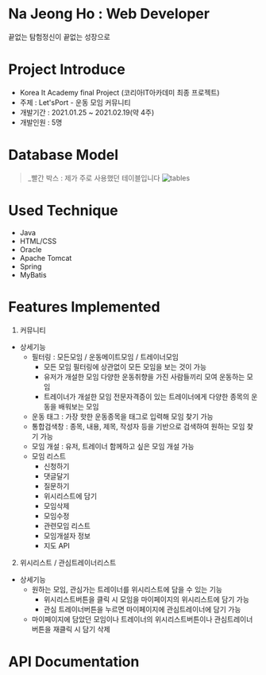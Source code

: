 # Na Jeong Ho : Web Developer

끝없는 탐험정신이 끝없는 성장으로

# Project Introduce

* Korea It Academy final Project (코리아IT아카데미 최종 프로젝트)
* 주제 : Let'sPort - 운동 모임 커뮤니티
* 개발기간 : 2021.01.25 ~ 2021.02.19(약 4주)
* 개발인원 : 5명

# Database Model

> _빨간 박스 : 제가 주로 사용했던 테이블입니다
![tables](https://user-images.githubusercontent.com/70326085/108591854-34118800-73ae-11eb-91c5-f1a7eb456ef8.jpg)

# Used Technique

* Java
* HTML/CSS
* Oracle
* Apache Tomcat
* Spring
* MyBatis

# Features Implemented

1. 커뮤니티

  * 상세기능
    - 필터링 : 모든모임 / 운동메이트모임 / 트레이너모임
      - 모든 모임
        필터링에 상관없이 모든 모임을 보는 것이 가능
      - 유저가 개설한 모임
        다양한 운동취향을 가진 사람들끼리 모여 운동하는 모임
      - 트레이너가 개설한 모임
        전문자격증이 있는 트레이너에게 다양한 종목의 운동을 배워보는 모임
    - 운동 태그 : 가장 핫한 운동종목을 태그로 입력해 모임 찾기 가능
    - 통합검색창 : 종목, 내용, 제목, 작성자 등을 기반으로 검색하여 원하는 모임 찾기 가능
    - 모임 개설 : 유저, 트레이너 함께하고 싶은 모임 개설 가능
    - 모임 리스트
      - 신청하기
      - 댓글달기
      - 질문하기
      - 위시리스트에 담기
      - 모임삭제
      - 모임수정
      - 관련모임 리스트
      - 모임개설자 정보
      - 지도 API


2. 위시리스트 / 관심트레이너리스트

  * 상세기능
    - 원하는 모임, 관심가는 트레이너를 위시리스트에 담을 수 있는 기능
      - 위시리스트버튼을 클릭 시 모임을 마이페이지의 위시리스트에 담기 가능
      - 관심 트레이너버튼을 누르면 마이페이지에 관심트레이너에 담기 가능
    - 마이페이지에 담았던 모임이나 트레이너의 위시리스트버튼이나 관심트레이너 버튼을 재클릭 시 담기 삭제

  
# API Documentation
